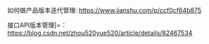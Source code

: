 
如何做产品版本迭代管理: https://www.jianshu.com/p/ccf0cf64b875

接口API版本管理]=：https://blog.csdn.net/zhou520yue520/article/details/82467534
